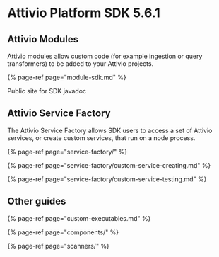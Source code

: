 # Attivio Platform SDK 5.6.1

## Attivio Modules

Attivio modules allow custom code \(for example ingestion or query transformers\) to be added to your Attivio projects.

{% page-ref page="module-sdk.md" %}

Public site for SDK javadoc

## Attivio Service Factory

The Attivio Service Factory allows SDK users to access a set of Attivio services, or create custom services, that run on a node process.

{% page-ref page="service-factory/" %}

{% page-ref page="service-factory/custom-service-creating.md" %}

{% page-ref page="service-factory/custom-service-testing.md" %}

## Other guides

{% page-ref page="custom-executables.md" %}

{% page-ref page="components/" %}

{% page-ref page="scanners/" %}
